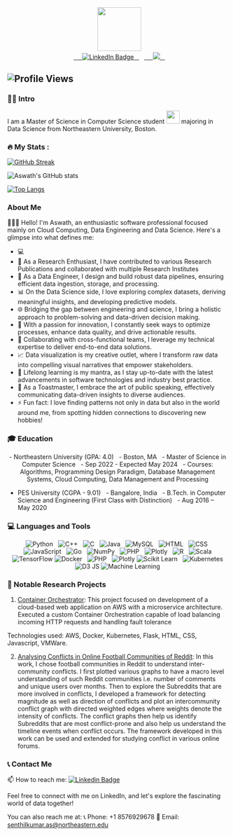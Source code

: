 <div id="header" align="center">
  <img src="https://media.giphy.com/media/M9gbBd9nbDrOTu1Mqx/giphy.gif" width="100"/>
</div>

<div align="center">
  <a href="https://www.linkedin.com/in/aswath-senthil-kumar/">
    <img src="https://img.shields.io/badge/LinkedIn-blue?style=for-the-badge&logo=linkedin&logoColor=white" alt="LinkedIn Badge"/>
  </a>
  <a href="https://scholar.google.co.in/citations?user=xDBIG_YAAAAJ&hl=en">
    <img src="https://img.shields.io/badge/Google%20Scholar-4285F4.svg?style=for-the-badge&logo=Google-Scholar&logoColor=white"/>
  </a>
</div>


![Profile Views](https://komarev.com/ghpvc/?username=SivaranjaniSuresj&label=Profile+Views&color=blueviolet)
---

### :man_technologist: Intro

I am a Master of Science in Computer Science student <img src="https://media.giphy.com/media/WUlplcMpOCEmTGBtBW/giphy.gif" width="30"> majoring in Data Science from Northeastern University, Boston.

### :fire: My Stats :
[![GitHub Streak](https://github-readme-streak-stats.herokuapp.com?user=aswath160598&theme=highcontrast)](https://git.io/streak-stats)

![Aswath's GitHub stats](https://github-readme-stats.vercel.app/api?username=aswath160598&show_icons=true&theme=radical)

[![Top Langs](https://github-readme-stats.vercel.app/api/top-langs/?username=aswath160598&layout=compact&theme=dracula&langs_count=6&hide_border=true&custom_title=Top%20Languages&title_color=FF69B4)](https://github.com/anuraghazra/github-readme-stats)

### About Me

👨🏻‍💻 Hello! I'm Aswath, an enthusiastic software professional focused mainly on Cloud Computing, Data Engineering and Data Science. Here's a glimpse into what defines me:
- 💻 
- 🔬 As a Research Enthusiast, I have contributed to various Research Publications and collaborated with multiple Research Institutes
- 🔧 As a Data Engineer, I design and build robust data pipelines, ensuring efficient data ingestion, storage, and processing.
- 📊 On the Data Science side, I love exploring complex datasets, deriving meaningful insights, and developing predictive models.
- 🌐 Bridging the gap between engineering and science, I bring a holistic approach to problem-solving and data-driven decision making.
- 🚀 With a passion for innovation, I constantly seek ways to optimize processes, enhance data quality, and drive actionable results.
- 🤝 Collaborating with cross-functional teams, I leverage my technical expertise to deliver end-to-end data solutions.
- 📈 Data visualization is my creative outlet, where I transform raw data into compelling visual narratives that empower stakeholders.
- 🌱 Lifelong learning is my mantra, as I stay up-to-date with the latest advancements in software technologies and industry best practice.
- 🎤 As a Toastmaster, I embrace the art of public speaking, effectively communicating data-driven insights to diverse audiences.
- ⚡ Fun fact: I love finding patterns not only in data but also in the world around me, from spotting hidden connections to discovering new hobbies!


### 🎓 Education
<p align="center">
- Northeastern University (GPA: 4.0)
  - Boston, MA
  - Master of Science in Computer Science
  - Sep 2022 - Expected May 2024
  - Courses: Algorithms, Programming Design Paradigm, Database Management Systems, Cloud Computing, Data Management and Processing

- PES University (CGPA - 9.01)
  - Bangalore, India
  - B.Tech. in Computer Science and Engineering (First Class with Distinction)
  - Aug 2016 – May 2020
</p>

### 💻 Languages and Tools

<p align="center">
  <img src="https://img.shields.io/badge/Python-FFD43B?style=for-the-badge&logo=python&logoColor=blue" alt="Python"/>
  <img src="https://img.shields.io/badge/C%2B%2B-00599C?style=for-the-badge&logo=c%2B%2B&logoColor=white" alt="C++"/>
  <img src="https://img.shields.io/badge/C-00599C?style=for-the-badge&logo=c&logoColor=white" alt="C"/>
  <img src="https://img.shields.io/badge/java-%23ED8B00.svg?style=for-the-badge&logo=openjdk&logoColor=white" alt="Java"/>
  <img src="https://img.shields.io/badge/MySQL-005C84?style=for-the-badge&logo=mysql&logoColor=white" alt="MySQL"/>
  <img src="https://img.shields.io/badge/HTML5-E34F26?style=for-the-badge&logo=html5&logoColor=white" alt="HTML"/>
  <img src="https://img.shields.io/badge/CSS3-1572B6?style=for-the-badge&logo=css3&logoColor=white" alt="CSS"/>
  <img src="https://img.shields.io/badge/JavaScript-323330?style=for-the-badge&logo=javascript&logoColor=F7DF1E" alt="JavaScript"/>
  <img src="https://img.shields.io/badge/Go-00ADD8?style=for-the-badge&logo=go&logoColor=white" alt="Go"/>
  <img src="https://img.shields.io/badge/Numpy-777BB4?style=for-the-badge&logo=numpy&logoColor=white" alt="NumPy"/>
  <img src="https://img.shields.io/badge/PHP-777BB4?style=for-the-badge&logo=php&logoColor=white" alt="PHP"/>
  <img src="https://img.shields.io/badge/Plotly-239120?style=for-the-badge&logo=plotly&logoColor=white" alt="Plotly"/>
  <img src="https://img.shields.io/badge/R-276DC3?style=for-the-badge&logo=r&logoColor=white" alt="R"/>
  <img src="https://img.shields.io/badge/scala-%23DC322F.svg?style=for-the-badge&logo=scala&logoColor=white" alt="Scala"/>
  <img src="https://img.shields.io/badge/TensorFlow-FF6F00?style=for-the-badge&logo=TensorFlow&logoColor=white" alt="TensorFlow"/>
  <img src="https://img.shields.io/badge/Docker-2CA5E0?style=for-the-badge&logo=docker&logoColor=white" alt="Docker"/>
  <img src="https://img.shields.io/badge/PHP-777BB4?style=for-the-badge&logo=php&logoColor=white" alt="PHP"/>
  <img src="https://img.shields.io/badge/Plotly-239120?style=for-the-badge&logo=plotly&logoColor=white" alt="Plotly"/>
  <img src="https://img.shields.io/badge/scikit_learn-F7931E?style=for-the-badge&logo=scikit-learn&logoColor=white" alt="Scikit Learn"/>
  <img src="https://img.shields.io/badge/kubernetes-326ce5.svg?&style=for-the-badge&logo=kubernetes&logoColor=white" alt="Kubernetes"/>
  <img src="https://img.shields.io/badge/d3.js-F9A03C?style=for-the-badge&logo=d3.js&logoColor=white" alt="D3 JS"/>
  <img src="https://img.shields.io/badge/Machine%20Learning-FF6F00?style=flat-square&logo=machine-learning&logoColor=white" alt="Machine Learning"/>

</p>

### :rocket: Notable Research Projects

1. [Container Orchestrator](): This project focused on development of a cloud-based web application on AWS with a microservice architecture. Executed a custom Container Orchestration capable of load balancing incoming HTTP requests and handling fault tolerance

Technologies used: AWS, Docker, Kubernetes, Flask, HTML, CSS, Javascript, VMWare.


2. [Analysing Conflicts in Online Football Communities of Reddit](https://ieeexplore.ieee.org/abstract/document/9077888): In this work, I chose football communities in Reddit to understand inter-community conflicts. I first plotted various graphs to have a macro level understanding of such Reddit communities i.e. number of comments and unique users over months. Then to explore the Subreddits that are more involved in conflicts, I developed a framework for detecting magnitude as well as direction of conflicts and plot an intercommunity conflict graph with directed weighted edges where weights denote the intensity of conflicts. The conflict graphs then help us identify Subreddits that are most conflict-prone and also help us understand the timeline events when conflict occurs. The framework developed in this work can be used and extended for studying conflict in various online forums.

### 📞 Contact Me

📫 How to reach me: [![Linkedin Badge](https://img.shields.io/badge/-SivaranjaniSuresh-blue?style=flat&logo=Linkedin&logoColor=white)](https://www.linkedin.com/in/aswath-senthil-kumar/)

Feel free to connect with me on LinkedIn, and let's explore the fascinating world of data together!

You can also reach me at:
📞 Phone: +1 8576929678
📧 Email: senthilkumar.as@northeastern.edu
